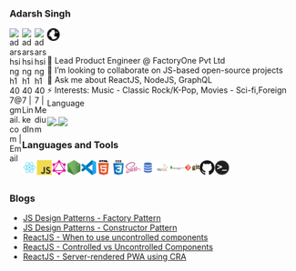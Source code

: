 ### Adarsh Singh

[<img align="left" alt="adarshsingh1407@gmail.com | Email" width="22px" src="https://cdn.jsdelivr.net/npm/simple-icons@v3/icons/gmail.svg" />](mailto:adarshsingh1407@gmail.com)
[<img align="left" alt="adarshsingh1407 | LinkedIn" width="22px" src="https://cdn.jsdelivr.net/npm/simple-icons@v3/icons/linkedin.svg" />](https://www.linkedin.com/in/adarshsingh1407/)
[<img align="left" alt="adarshsingh1407 | Medium" width="22px" src="https://cdn.jsdelivr.net/npm/simple-icons@v3/icons/medium.svg" />](https://medium.com/@adarshsingh1407)
[<img align="left" alt="adarshsingh14.com" width="22px" src="https://raw.githubusercontent.com/iconic/open-iconic/master/svg/globe.svg" />](http://adarshsingh14.com)


<br />
<br />


🔭 Lead Product Engineer @ FactoryOne Pvt Ltd<br/>
👥 I’m looking to collaborate on JS-based open-source projects<br/>
💬 Ask me about ReactJS, NodeJS, GraphQL<br/>
⚡ Interests: Music - Classic Rock/K-Pop, Movies - Sci-fi,Foreign Language<br/>

<a href="https://github.com/adarshsingh1407">
  <img align="center" height="205em" src="https://github-readme-stats.vercel.app/api?username=adarshsingh1407&show_icons=true&theme=vue-dark&hide_border=true&&count_private=true&include_all_commits=true" />
</a>
<a href="https://github.com/adarshsingh1407">
  <img align="center" src="https://github-readme-stats.vercel.app/api/top-langs/?username=adarshsingh1407&theme=vue-dark&hide_border=true&langs_count=3" />
</a>

<br />

### Languages and Tools

<img align="left" alt="React" width="26px" src="https://raw.githubusercontent.com/github/explore/80688e429a7d4ef2fca1e82350fe8e3517d3494d/topics/react/react.png" />
<img align="left" alt="JavaScript" width="26px" src="https://raw.githubusercontent.com/github/explore/80688e429a7d4ef2fca1e82350fe8e3517d3494d/topics/javascript/javascript.png" />
<img align="left" alt="GraphQL" width="26px" src="https://raw.githubusercontent.com/github/explore/80688e429a7d4ef2fca1e82350fe8e3517d3494d/topics/graphql/graphql.png" />
<img align="left" alt="Node.js" width="26px" src="https://raw.githubusercontent.com/github/explore/80688e429a7d4ef2fca1e82350fe8e3517d3494d/topics/nodejs/nodejs.png" />
<img align="left" alt="Visual Studio Code" width="26px" src="https://raw.githubusercontent.com/github/explore/80688e429a7d4ef2fca1e82350fe8e3517d3494d/topics/visual-studio-code/visual-studio-code.png" />
<img align="left" alt="HTML5" width="26px" src="https://raw.githubusercontent.com/github/explore/80688e429a7d4ef2fca1e82350fe8e3517d3494d/topics/html/html.png" />
<img align="left" alt="CSS3" width="26px" src="https://raw.githubusercontent.com/github/explore/80688e429a7d4ef2fca1e82350fe8e3517d3494d/topics/css/css.png" />
<img align="left" alt="Sass" width="26px" src="https://raw.githubusercontent.com/github/explore/80688e429a7d4ef2fca1e82350fe8e3517d3494d/topics/sass/sass.png" />
<img align="left" alt="SQL" width="26px" src="https://raw.githubusercontent.com/github/explore/80688e429a7d4ef2fca1e82350fe8e3517d3494d/topics/sql/sql.png" />
<img align="left" alt="MySQL" width="26px" src="https://raw.githubusercontent.com/github/explore/80688e429a7d4ef2fca1e82350fe8e3517d3494d/topics/mysql/mysql.png" />
<img align="left" alt="MongoDB" width="26px" src="https://raw.githubusercontent.com/github/explore/80688e429a7d4ef2fca1e82350fe8e3517d3494d/topics/mongodb/mongodb.png" />
<img align="left" alt="Git" width="26px" src="https://raw.githubusercontent.com/github/explore/80688e429a7d4ef2fca1e82350fe8e3517d3494d/topics/git/git.png" />
<img align="left" alt="GitHub" width="26px" src="https://raw.githubusercontent.com/github/explore/78df643247d429f6cc873026c0622819ad797942/topics/github/github.png" />
<img align="left" alt="Terminal" width="26px" src="https://raw.githubusercontent.com/github/explore/80688e429a7d4ef2fca1e82350fe8e3517d3494d/topics/terminal/terminal.png" />

<br />
<br />

### Blogs

- [JS Design Patterns - Factory Pattern](https://medium.com/@adarshsingh1407/js-design-patterns-creational-factory-pattern-aff33fb02473)
- [JS Design Patterns - Constructor Pattern](https://medium.com/@adarshsingh1407/js-design-patterns-constructor-pattern-81136d15226f)
- [ReactJS - When to use uncontrolled components](https://medium.com/@adarshsingh1407/react-champ-part-ii-when-to-use-controlled-uncontrolled-components-870f42cf398)
- [ReactJS - Controlled vs Uncontrolled Components](https://medium.com/@adarshsingh1407/react-champ-part-i-controlled-vs-uncontrolled-components-9af452277d79)
- [ReactJS - Server-rendered PWA using CRA](https://medium.com/@adarshsingh1407/creating-server-rendered-ssr-progressive-web-apps-pwa-using-react-16-react-router-4-and-express-f486d44d8352)
